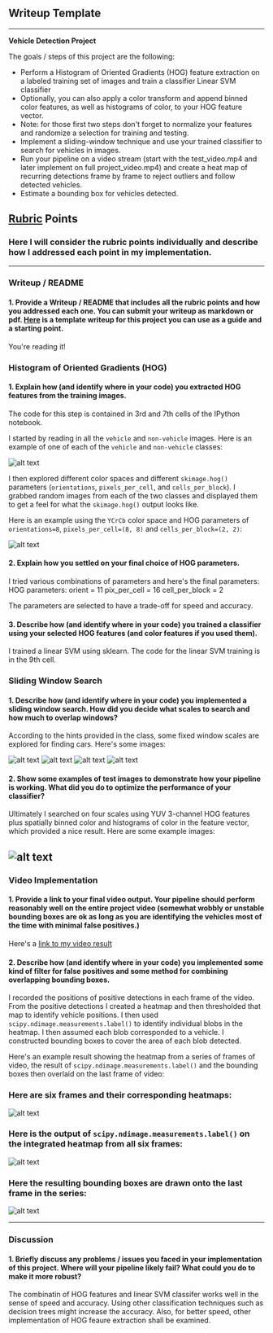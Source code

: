 ## Writeup Template

---

**Vehicle Detection Project**

The goals / steps of this project are the following:

* Perform a Histogram of Oriented Gradients (HOG) feature extraction on a labeled training set of images and train a classifier Linear SVM classifier
* Optionally, you can also apply a color transform and append binned color features, as well as histograms of color, to your HOG feature vector. 
* Note: for those first two steps don't forget to normalize your features and randomize a selection for training and testing.
* Implement a sliding-window technique and use your trained classifier to search for vehicles in images.
* Run your pipeline on a video stream (start with the test_video.mp4 and later implement on full project_video.mp4) and create a heat map of recurring detections frame by frame to reject outliers and follow detected vehicles.
* Estimate a bounding box for vehicles detected.

[//]: # (Image References)
[image1]: ./output_images/car-nocar.png
[image2]: ./output_images/ycrcb.png
[image3]: ./output_images/scale1.png
[image4]: ./output_images/scale2.png
[image5]: ./output_images/scale3.png
[image6]: ./output_images/scale4.png
[image7]: ./output_images/frames.png
[image8]: ./output_images/heatmaps.png
[image9]: ./output_images/labels.png
[image10]: ./output_images/bboxes.png
[video1]: ./project_video_out.mp4

## [Rubric](https://review.udacity.com/#!/rubrics/513/view) Points
### Here I will consider the rubric points individually and describe how I addressed each point in my implementation.  

---
### Writeup / README

#### 1. Provide a Writeup / README that includes all the rubric points and how you addressed each one.  You can submit your writeup as markdown or pdf.  [Here](https://github.com/udacity/CarND-Vehicle-Detection/blob/master/writeup_template.md) is a template writeup for this project you can use as a guide and a starting point.  

You're reading it!

### Histogram of Oriented Gradients (HOG)

#### 1. Explain how (and identify where in your code) you extracted HOG features from the training images.

The code for this step is contained in 3rd and 7th cells of the IPython notebook.  

I started by reading in all the `vehicle` and `non-vehicle` images.  Here is an example of one of each of the `vehicle` and `non-vehicle` classes:

![alt text][image1]

I then explored different color spaces and different `skimage.hog()` parameters (`orientations`, `pixels_per_cell`, and `cells_per_block`).  I grabbed random images from each of the two classes and displayed them to get a feel for what the `skimage.hog()` output looks like.

Here is an example using the `YCrCb` color space and HOG parameters of `orientations=8`, `pixels_per_cell=(8, 8)` and `cells_per_block=(2, 2)`:


![alt text][image2]

#### 2. Explain how you settled on your final choice of HOG parameters.

I tried various combinations of parameters and here's the final parameters:
HOG parameters:
orient = 11
pix_per_cell = 16
cell_per_block = 2

The parameters are selected to have a trade-off for speed and accuracy.

#### 3. Describe how (and identify where in your code) you trained a classifier using your selected HOG features (and color features if you used them).

I trained a linear SVM using sklearn. The code for the linear SVM training is in the 9th cell.

### Sliding Window Search

#### 1. Describe how (and identify where in your code) you implemented a sliding window search.  How did you decide what scales to search and how much to overlap windows?

According to the hints provided in the class, some fixed window scales are explored for finding cars. Here's some images:

![alt text][image3]
![alt text][image4]
![alt text][image5]
![alt text][image6]

#### 2. Show some examples of test images to demonstrate how your pipeline is working.  What did you do to optimize the performance of your classifier?

Ultimately I searched on four scales using YUV 3-channel HOG features plus spatially binned color and histograms of color in the feature vector, which provided a nice result.  Here are some example images:

![alt text][image7]
---

### Video Implementation

#### 1. Provide a link to your final video output.  Your pipeline should perform reasonably well on the entire project video (somewhat wobbly or unstable bounding boxes are ok as long as you are identifying the vehicles most of the time with minimal false positives.)
Here's a [link to my video result](./project_video_out.mp4)


#### 2. Describe how (and identify where in your code) you implemented some kind of filter for false positives and some method for combining overlapping bounding boxes.

I recorded the positions of positive detections in each frame of the video.  From the positive detections I created a heatmap and then thresholded that map to identify vehicle positions.  I then used `scipy.ndimage.measurements.label()` to identify individual blobs in the heatmap.  I then assumed each blob corresponded to a vehicle.  I constructed bounding boxes to cover the area of each blob detected.  

Here's an example result showing the heatmap from a series of frames of video, the result of `scipy.ndimage.measurements.label()` and the bounding boxes then overlaid on the last frame of video:

### Here are six frames and their corresponding heatmaps:

![alt text][image8]

### Here is the output of `scipy.ndimage.measurements.label()` on the integrated heatmap from all six frames:
![alt text][image9]

### Here the resulting bounding boxes are drawn onto the last frame in the series:
![alt text][image10]



---

### Discussion

#### 1. Briefly discuss any problems / issues you faced in your implementation of this project.  Where will your pipeline likely fail?  What could you do to make it more robust?

The combinatin of HOG features and linear SVM classifer works well in the sense of speed and accuracy. Using other classification techniques such as decision trees might increase the accuracy. Also, for better speed, other implementation of HOG feaure extraction shall be examined.

